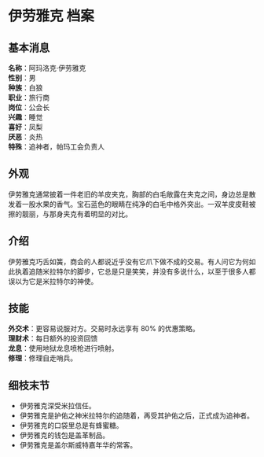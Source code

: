 # 伊劳雅克 档案

## 基本消息

**名称**：阿玛洛克·伊劳雅克  
**性别**：男  
**种族**：白狼  
**职业**：旅行商  
**岗位**：公会长  
**兴趣**：睡觉  
**喜好**：凤梨  
**厌恶**：炎热  
**特殊**：追神者，帕玛工会负责人

## 外观

伊劳雅克通常披着一件老旧的羊皮夹克，胸部的白毛敞露在夹克之间，身边总是散发着一股水果的香气。宝石蓝色的眼睛在纯净的白毛中格外突出。一双羊皮皮鞋被擦的靓丽，与那身夹克有着明显的对比。

## 介绍

伊劳雅克巧舌如簧，商会的人都说近乎没有它爪下做不成的交易。有人问它为何如此执着追随米拉特尔的脚步，它总是只是笑笑，并没有多说什么，以至于很多人都误以为它是米拉特尔的神使。

## 技能

**外交术**：更容易说服对方。交易时永远享有 80% 的优惠策略。  
**理财术**：每日额外的投资回馈  
**龙息**：使用地狱龙息喷枪进行喷射。  
**修理**：修理自走哨兵。

## 细枝末节

-   伊劳雅克深受米拉信任。
-   伊劳雅克是护佑之神米拉特尔的追随着，再受其护佑之后，正式成为追神者。
-   伊劳雅克的口袋里总是有蜂蜜糖。
-   伊劳雅克的钱包是盖革制品。
-   伊劳雅克是盖尔斯威特嘉年华的常客。

